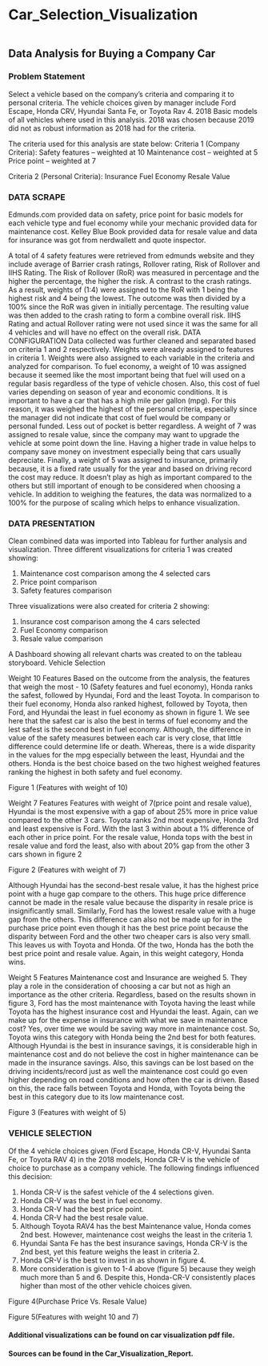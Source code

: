 # Car_Selection_Visualization
 
<div align="center">
  <img src=" "><br>
</div>
 
## Data Analysis for Buying a Company Car
### Problem Statement
Select a vehicle based on the company’s criteria and comparing it to personal criteria. The vehicle choices given by manager include Ford Escape, Honda CRV, Hyundai Santa Fe, or Toyota Rav 4. 2018 Basic models of all vehicles where used in this analysis. 2018 was chosen because 2019 did not as robust information as 2018 had for the criteria.

The criteria used for this analysis are state below:
Criteria 1 (Company Criteria):
Safety features – weighted at 10
Maintenance cost – weighted at 5
Price point – weighted at 7

Criteria 2 (Personal Criteria):
Insurance
Fuel Economy
Resale Value

### DATA SCRAPE
Edmunds.com provided data on safety, price point for basic models for each vehicle type and fuel economy while your mechanic provided data for maintenance cost.
Kelley Blue Book provided data for resale value and data for insurance was got from nerdwallett and quote inspector.

A total of 4 safety features were retrieved from edmunds website and they include average of Barrier crash ratings, Rollover rating, Risk of Rollover and IIHS Rating. The Risk of Rollover (RoR) was measured in percentage and the higher the percentage, the higher the risk. A contrast to the crash ratings. As a result, weights of (1:4) were assigned to the RoR with 1 being the highest risk and 4 being the lowest. The outcome was then divided by a 100% since the RoR was given in initially percentage. The resulting value was then added to the crash rating to form a combine overall risk. IIHS Rating and actual Rollover rating were not used since it was the same for all 4 vehicles and will have no effect on the overall risk.
DATA CONFIGURATION
Data collected was further cleaned and separated based on criteria 1 and 2 respectively. Weights were already assigned to features in criteria 1. Weights were also assigned to each variable in the criteria and analyzed for comparison.
To fuel economy, a weight of 10 was assigned because it seemed like the most important being that fuel will used on a regular basis regardless of the type of vehicle chosen. Also, this cost of fuel varies depending on season of year and economic conditions. It is important to have a car that has a high mile per gallon (mpg). For this reason, it was weighed the highest of the personal criteria, especially since the manager did not indicate that cost of fuel would be company or personal funded. Less out of pocket is better regardless. 
A weight of 7 was assigned to resale value, since the company may want to upgrade the vehicle at some point down the line. Having a higher trade in value helps to company save money on investment especially being that cars usually depreciate.
Finally, a weight of 5 was assigned to insurance, primarily because, it is a fixed rate usually for the year and based on driving record the cost may reduce. It doesn’t play as high as important compared to the others but still important of enough to be considered when choosing a vehicle. 
In addition to weighing the features, the data was normalized to a 100% for the purpose of scaling which helps to enhance visualization.

### DATA PRESENTATION
 Clean combined data was imported into Tableau for further analysis and visualization. 
Three different visualizations for criteria 1 was created showing:
1.	Maintenance cost comparison among the 4 selected cars
2.	Price point comparison 
3.	Safety features comparison

Three visualizations were also created for criteria 2 showing:
1.	Insurance cost comparison among the 4 cars selected
2.	Fuel Economy comparison
3.	Resale value comparison

A Dashboard showing all relevant charts was created to on the tableau storyboard.
Vehicle Selection

Weight 10 Features
Based on the outcome from the analysis, the features that weigh the most - 10 (Safety features and fuel economy), Honda ranks the safest, followed by Hyundai, Ford and the least Toyota. 
In comparison to their fuel economy, Honda also ranked highest, followed by Toyota, then Ford, and Hyundai the least in fuel economy as shown in figure 1. 
We see here that the safest car is also the best in terms of fuel economy and the lest safest is the second best in fuel economy. Although, the difference in value of the safety measures between each car is very close, that little difference could determine life or death. Whereas, there is a wide disparity in the values for the mpg especially between the least, Hyundai and the others. 
Honda is the best choice based on the two highest weighed features ranking the highest in both safety and fuel economy.

 
Figure 1 (Features with weight of 10)

Weight 7 Features
Features with weight of 7(price point and resale value), Hyundai is the most expensive with a gap of about 25% more in price value compared to the other 3 cars. Toyota ranks 2nd most expensive, Honda 3rd and least expensive is Ford. With the last 3 within about a 1% difference of each other in price point. 
For the resale value, Honda tops with the best in resale value and ford the least, also with about 20% gap from the other 3 cars shown in figure 2

 
Figure 2 (Features with weight of 7)

Although Hyundai has the second-best resale value, it has the highest price point with a huge gap compare to the others. This huge price difference cannot be made in the resale value because the disparity in resale price is insignificantly small. Similarly, Ford has the lowest resale value with a huge gap from the others. This difference can also not be made up for in the purchase price point even though it has the best price point because the disparity between Ford and the other two cheaper cars is also very small. 
This leaves us with Toyota and Honda. Of the two, Honda has the both the best price point and resale value. Again, in this weight category, Honda wins.


Weight 5 Features
Maintenance cost and Insurance are weighed 5. They play a role in the consideration of choosing a car but not as high an importance as the other criteria. Regardless, based on the results shown in figure 3, Ford has the most maintenance with Toyota having the least while Toyota has the highest insurance cost and Hyundai the least. Again, can we make up for the expense in insurance with what we save in maintenance cost? Yes, over time we would be saving way more in maintenance cost. So, Toyota wins this category with Honda being the 2nd best for both features. Although Hyundai is the best in insurance savings, it is considerable high in maintenance cost and do not believe the cost in higher maintenance can be made in the insurance savings. Also, this savings can be lost based on the driving incidents/record just as well the maintenance cost could go even higher depending on road conditions and how often the car is driven. Based on this, the race falls between Toyota and Honda, with Toyota being the best in this category due to its low maintenance cost. 

 

Figure 3 (Features with weight of 5)



### VEHICLE SELECTION
Of the 4 vehicle choices given (Ford Escape, Honda CR-V, Hyundai Santa Fe, or Toyota RAV 4) in the 2018 models, Honda CR-V is the vehicle of choice to purchase as a company vehicle. The following findings influenced this decision:
1.	Honda CR-V is the safest vehicle of the 4 selections given.
2.	Honda CR-V was the best in fuel economy.
3.	Honda CR-V had the best price point.
4.	Honda CR-V had the best resale value.
5.	Although Toyota RAV4 has the best Maintenance value, Honda comes 2nd best. However, maintenance cost weighs the least in the criteria 1. 
6.	Hyundai Santa Fe has the best insurance savings, Honda CR-V is the 2nd best, yet this feature weighs the least in criteria 2.
7.	Honda CR-V is the best to invest in as shown in figure 4.
8.	More consideration is given to 1-4 above (figure 5) because they weigh much more than 5 and 6. Despite this, Honda-CR-V consistently places higher than most of the other vehicle choices given.

 
Figure 4(Purchase Price Vs. Resale Value)

 

Figure 5(Features with weight 10 and 7)


#### Additional visualizations can be found on car visualization pdf file.
#### Sources can be found in the Car_Visualization_Report.
